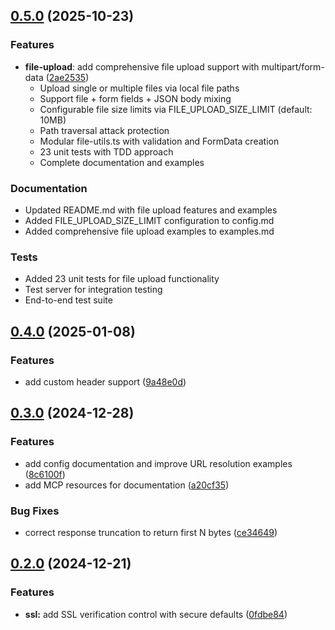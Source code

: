 ## [0.5.0](https://github.com/qwang07/mcp-rest-api/compare/v0.4.0...v0.5.0) (2025-10-23)

### Features

* **file-upload**: add comprehensive file upload support with multipart/form-data ([2ae2535](https://github.com/qwang07/mcp-rest-api/commit/2ae2535))
  - Upload single or multiple files via local file paths
  - Support file + form fields + JSON body mixing
  - Configurable file size limits via FILE_UPLOAD_SIZE_LIMIT (default: 10MB)
  - Path traversal attack protection
  - Modular file-utils.ts with validation and FormData creation
  - 23 unit tests with TDD approach
  - Complete documentation and examples

### Documentation

* Updated README.md with file upload features and examples
* Added FILE_UPLOAD_SIZE_LIMIT configuration to config.md
* Added comprehensive file upload examples to examples.md

### Tests

* Added 23 unit tests for file upload functionality
* Test server for integration testing
* End-to-end test suite

## [0.4.0](https://github.com/dkmaker/mcp-rest-api/compare/v0.3.0...v0.4.0) (2025-01-08)


### Features

* add custom header support ([9a48e0d](https://github.com/dkmaker/mcp-rest-api/commit/9a48e0d794a743f7a62c7cb73d6f5b1be9e44107))

## [0.3.0](https://github.com/dkmaker/mcp-rest-api/compare/v0.2.0...v0.3.0) (2024-12-28)


### Features

* add config documentation and improve URL resolution examples ([8c6100f](https://github.com/dkmaker/mcp-rest-api/commit/8c6100f47777605a0571edbd161ffd20fc48b640))
* add MCP resources for documentation ([a20cf35](https://github.com/dkmaker/mcp-rest-api/commit/a20cf352e9731841a8d7e833007a96bdd1a0c390))


### Bug Fixes

* correct response truncation to return first N bytes ([ce34649](https://github.com/dkmaker/mcp-rest-api/commit/ce34649c4d8e6bc6d740e8f3fbc6e3df517e0eec))

## [0.2.0](https://github.com/dkmaker/mcp-rest-api/compare/0fdbe844dd4ce8b79f38a33df323a29e28253724...v0.2.0) (2024-12-21)


### Features

* **ssl:** add SSL verification control with secure defaults ([0fdbe84](https://github.com/dkmaker/mcp-rest-api/commit/0fdbe844dd4ce8b79f38a33df323a29e28253724))

